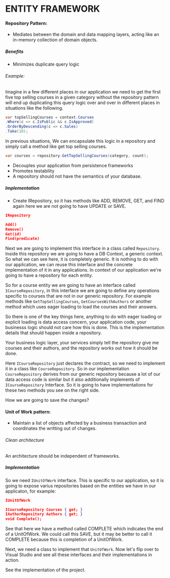 # ENTITY FRAMEWORK
#### Repository Pattern:
- Mediates between the domain and data mapping layers, acting like an in-memory collection of domain objects.

##### Benefits
- Minimizes duplicate query logic

###### Example:
Imagine in a few different places in our application we need to get the first five top selling courses in a given category without the repository pattern will end up duplicating this query logic over and over in different places in situations like the following.

```c#
var topSellingCourses = context.Courses
.Where(c => c.IsPublic && c.IsApproved)
.OrderByDescending(c => c.Sales)
.Take(10);
```

In previous situations, We can encapsulate this logic in a repository and simply call a method like get top selling courses.

```c#
var courses = repository.GetTopSellingCourses(category, count);
```

- Decouples your application from persistence frameworks
- Promotes testability
- A repository should not have the semantics of your database.

##### Implementation
- Create IRepository, so it has methods like ADD, REMOVE, GET, and FIND again here we are not going to have UPDATE or SAVE. 
```json
IRepository

Add()
Remove()
Get(id)
Find(predicate)
```
Next we are going to implement this interface in a class called ```Repository```. Inside this repository we are going to have a DB Context, a generic context. So what we can see here, it is completely generic. It is nothing to do with our application, we can reuse this interface and the concrete implementation of it in any applications. In context of our application we're going to have a repository for each entity.

So for a course entity we are going to have an interface called ```ICourseRepository```, in this interface we are going to define any operations specific to courses that are not in our generic repository. For example methods like ```GetTopSellingCourses```, ```GetCoursesWithAuthors``` or another method which uses eager loading to load the courses and their answers.

So there is one of the key things here, anything to do with eager loading or explicit loading is data access concern, your application code, your businesss logic should not care how this is done. This is the implementation details that should happen inside a repository.

Your business logic layer, your services simply tell the repository give me courses and their authors, and the repository works out how it should be done.

Here ```ICourseRepository``` just declares the contract, so we need to implement it in a class like ```CourseRepository```. So in our implementation ```CourseRepository``` derives from our generic repository because a lot of our data access code is similar but it also additionally implements of ```ICourseRepository``` Interface. So it is going to have implementations for these two methods you see on the right side.


How we are going to save the changes?

#### Unit of Work pattern:
- Maintain a list of objects affected by a business transaction and coordinates the writting out of changes.

###### Clean architecture
An architecture should be independent of frameworks.

##### Implementation
So we need ```IUnitOfWork``` interface. This is specific to our application, so it is going to expose varius repositories based on the entities we have in our applicaton, for example:

```json
IUnitOfWork

ICourseRepository Courses { get; }
IAuthorRepository Authors { get; }
void Complete();
```
See that here we have a method called COMPLETE which indicates the end of a UnitOfWork. We could call this SAVE, but it may be better to call it COMPLETE because this is completion of a UnitOfWork.

Next, we need a class to implement that ```UnitOfWork```. Now let's flip over to Visual Studio and see all these interfaces and their implementations in action.

See the implementation of the project.











